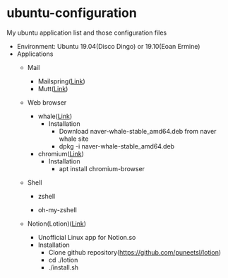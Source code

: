 # ubuntu-configuration

My ubuntu application list and those configuration files

* Environment: Ubuntu 19.04(Disco Dingo) or 19.10(Eoan Ermine)
* Applications
  * Mail
    * Mailspring([Link](https://www.getmailspring.com))
    * Mutt([Link](http://www.mutt.org))
  * Web browser
    * whale([Link](https://whale.naver.com/ko))
      * Installation
      	* Download naver-whale-stable_amd64.deb from naver whale site
      	* dpkg -i naver-whale-stable_amd64.deb
    * chromium([Link](https://www.chromium.org))
      * Installation
      	* apt install chromium-browser
  * Shell
    * zshell
      
    * oh-my-zshell

  * Notion(Lotion)([Link](https://github.com/puneetsl/lotion))
    * Unofficial Linux app for Notion.so
    * Installation
      * Clone github repository(https://github.com/puneetsl/lotion)
      * cd ./lotion
      * ./install.sh


      
  
